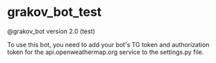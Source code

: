 # grakov_bot_test
@grakov_bot version 2.0 (test)

To use this bot, you need to add your bot's TG token and authorization token for the api.openweathermap.org service to the settings.py file.
